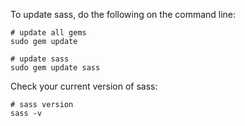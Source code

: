 To update sass, do the following on the command line:
```
# update all gems
sudo gem update

# update sass
sudo gem update sass
```

Check your current version of sass:
```
# sass version
sass -v
```